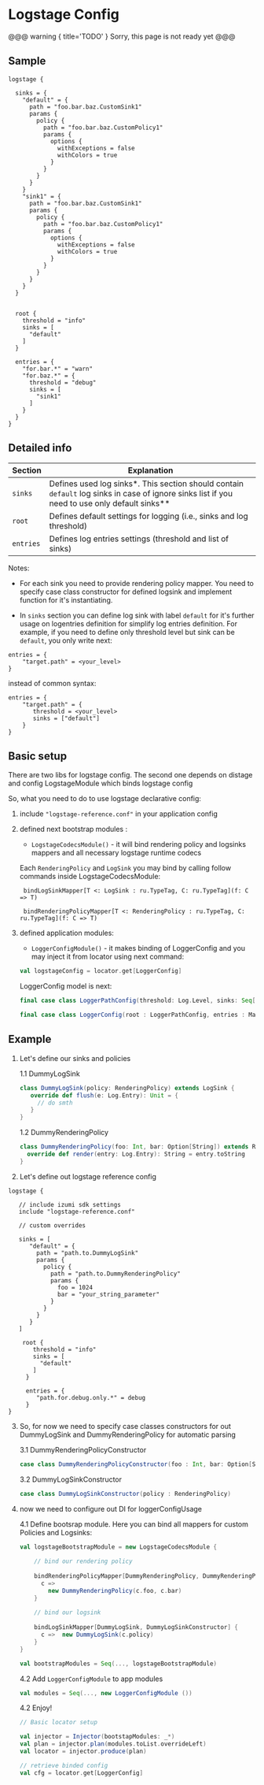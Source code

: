 # Logstage Config

@@@ warning { title='TODO' }
Sorry, this page is not ready yet
@@@

## Sample

```hocon
logstage {
 
  sinks = {
    "default" = {
      path = "foo.bar.baz.CustomSink1"
      params {
        policy {
          path = "foo.bar.baz.CustomPolicy1"
          params {
            options {
              withExceptions = false
              withColors = true
            }
          }
        }
      }
    }
    "sink1" = {
      path = "foo.bar.baz.CustomSink1"
      params {
        policy {
          path = "foo.bar.baz.CustomPolicy1"
          params {
            options {
              withExceptions = false
              withColors = true
            }
          }
        }
      }
    }
  }


  root {
    threshold = "info"
    sinks = [
      "default"
    ]
  }

  entries = {
    "for.bar.*" = "warn"
    "for.baz.*" = {
      threshold = "debug"
      sinks = [
        "sink1"
      ]
    }
  }
}
```

## Detailed info


Section      |   Explanation |
------------ | ------------- |
`sinks`      | Defines used log sinks*. This section should contain `default` log sinks in case of ignore sinks list if you need to use only default sinks** |
`root`       | Defines default settings for logging (i.e., sinks and log threshold) | 
`entries`    | Defines log entries settings (threshold and list of sinks) |

Notes:

- For each sink you need to provide rendering policy mapper. 
  You need to specify case class constructor for defined logsink and implement function for it's instantiating.

- In `sinks` section you can define log sink with label `default` for it's further usage on logentries definition for simplify log entries definition. For example, if you need to define only threshold level but sink can be `default`, you only write next:

```hocon
entries = {
    "target.path" = <your_level>
}
```

instead of common syntax:

```hocon
entries = {
    "target.path" = {
       threshold = <your_level>
       sinks = ["default"]
    }
}
```

## Basic setup

There are two libs for logstage config. The second one depends on distage and config LogstageModule which binds logstage config

So, what you need to do to use logstage declarative config:

1) include `"logstage-reference.conf"` in your application config

2) defined next bootstrap modules :
    
    - `LogstageCodecsModule()` - it will bind rendering policy and logsinks mappers and all necessary logstage runtime codecs
    
    Each `RenderingPolicy` and `LogSink` you may bind by calling follow commands inside LogstageCodecsModule:
        
        bindLogSinkMapper[T <: LogSink : ru.TypeTag, C: ru.TypeTag](f: C => T)
        
        bindRenderingPolicyMapper[T <: RenderingPolicy : ru.TypeTag, C: ru.TypeTag](f: C => T)
    

3) defined application modules: 
    
    - `LoggerConfigModule()` - it makes binding of LoggerConfig and you may inject it from locator using next command:
    
    ```scala
    val logstageConfig = locator.get[LoggerConfig]
    ```
    
    LoggerConfig model is next:
    
    ```scala
    final case class LoggerPathConfig(threshold: Log.Level, sinks: Seq[LogSink])
    
    final case class LoggerConfig(root : LoggerPathConfig, entries : Map[String, LoggerPathConfig])
    ```

## Example 

1. Let's define our sinks and policies

    1.1 DummyLogSink
    
    ```scala
    class DummyLogSink(policy: RenderingPolicy) extends LogSink {
       override def flush(e: Log.Entry): Unit = {
         // do smth
       }
    }
    ```
    
    1.2 DummyRenderingPolicy
    
    ```scala
    class DummyRenderingPolicy(foo: Int, bar: Option[String]) extends RenderingPolicy {
      override def render(entry: Log.Entry): String = entry.toString
    }
    ```

2. Let's define out logstage reference config 

```hocon
logstage {

   // include izumi sdk settings
   include "logstage-reference.conf"

   // custom overrides 
   
   sinks = [
      "default" = {
        path = "path.to.DummyLogSink"
        params {
          policy {
            path = "path.to.DummyRenderingPolicy"
            params {
              foo = 1024
              bar = "your_string_parameter"
            }
          }
        }
      }
   ]
   
    root {
       threshold = "info"
       sinks = [
         "default"
       ]
     }
   
     entries = {
        "path.for.debug.only.*" = debug
     }
}

```

3. So, for now we need to specify case classes constructors for out DummyLogSink and DummyRenderingPolicy for automatic parsing

    3.1 DummyRenderingPolicyConstructor
    
    ```scala
    case class DummyRenderingPolicyConstructor(foo : Int, bar: Option[String])
    ```
    
    3.2 DummyLogSinkConstructor
        
    ```scala
    case class DummyLogSinkConstructor(policy : RenderingPolicy)
    ```

4. now we need to configure out DI for loggerConfigUsage

    4.1 Define bootsrap module. Here you can bind all mappers for custom Policies and Logsinks:
    
    ```scala
    val logstageBootstrapModule = new LogstageCodecsModule {
        
        // bind our rendering policy
        
        bindRenderingPolicyMapper[DummyRenderingPolicy, DummyRenderingPolicyConstructor]{
          c => 
            new DummyRenderingPolicy(c.foo, c.bar)
        }
        
        // bind our logsink
        
        bindLogSinkMapper[DummyLogSink, DummyLogSinkConstructor] {
          c =>  new DummyLogSink(c.policy)
        }
    }
    
    val bootstrapModules = Seq(..., logstageBootstrapModule)

    ```
    
    4.2 Add `LoggerConfigModule` to app modules
    
    ```scala
    val modules = Seq(..., new LoggerConfigModule ())
    ```
    
    4.2 Enjoy!
    
    ```scala
    // Basic locator setup
    
    val injector = Injector(bootstapModules: _*)
    val plan = injector.plan(modules.toList.overrideLeft)
    val locator = injector.produce(plan)
    
    // retrieve binded config
    val cfg = locator.get[LoggerConfig]
    ```
    
